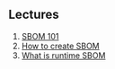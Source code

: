 ## Lectures

1. [SBOM 101](./sbom_101.md)
2. [How to create SBOM](./how_to_create_sbom.md)
3. [What is runtime SBOM](./why_runtime_sbom_is_better.md)

